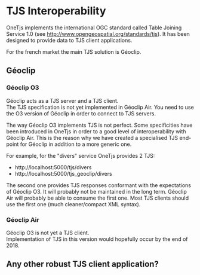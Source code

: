 # TJS Interoperability

OneTjs implements the international OGC standard called Table Joining Service 1.0
(see http://www.opengeospatial.org/standards/tjs). It has been designed to provide data to TJS client applications.

For the french market the main TJS solution is Géoclip.


## Géoclip

### Géoclip O3

Géoclip acts as a TJS server and a TJS client.  
The TJS specification is not yet implemented in Géoclip Air. You need to use the O3 version of Géoclip in order to 
connect to TJS servers. 

The way Géoclip O3 implements TJS is not perfect. Some specificities have been introduced in OneTjs in order to a 
good level of interoperability with Géoclip Air. This is the reason why we have created a specialised TJS end-point 
for Géoclip in addition to a more generic one.

For example, for the "divers" service OneTjs provides 2 TJS:
* http://localhost:5000/tjs/divers
* http://localhost:5000/tjs_geoclip/divers

The second one provides TJS responses conformant with the expectations of Géoclip O3. It will probably not be 
maintained in the long term. Géoclip Air will probably be able to consume the first one. Most TJS clients should use 
the first one (much cleaner/compact XML syntax).


### Géoclip Air

Géoclip O3 is not yet a TJS client.  
Implementation of TJS in this version would hopefully occur by the end of 2018.


## Any other robust TJS client application?
